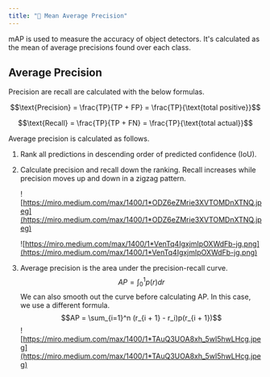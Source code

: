 ```yaml
---
title: "🎯 Mean Average Precision"
---
```

mAP is used to measure the accuracy of object detectors. It's calculated as the mean of average precisions found over each class.

## Average Precision
Precision are recall are calculated with the below formulas.

$$\text{Precision} = \frac{TP}{TP + FP} = \frac{TP}{\text{total positive}}$$

$$\text{Recall} = \frac{TP}{TP + FN} = \frac{TP}{\text{total actual}}$$

Average precision is calculated as follows.
1. Rank all predictions in descending order of predicted confidence (IoU).
2. Calculate precision and recall down the ranking. Recall increases while precision moves up and down in a zigzag pattern.

    ![https://miro.medium.com/max/1400/1*ODZ6eZMrie3XVTOMDnXTNQ.jpeg](https://miro.medium.com/max/1400/1*ODZ6eZMrie3XVTOMDnXTNQ.jpeg)
    
    ![https://miro.medium.com/max/1400/1*VenTq4IgxjmIpOXWdFb-jg.png](https://miro.medium.com/max/1400/1*VenTq4IgxjmIpOXWdFb-jg.png)
    
3. Average precision is the area under the precision-recall curve. $$AP = \int_0^1 p(r)dr$$
	We can also smooth out the curve before calculating AP. In this case, we use a different formula. $$AP = \sum_{i=1}^n (r_{i + 1} - r_i)p(r_{i + 1})$$
	![https://miro.medium.com/max/1400/1*TAuQ3UOA8xh_5wI5hwLHcg.jpeg](https://miro.medium.com/max/1400/1*TAuQ3UOA8xh_5wI5hwLHcg.jpeg)
    